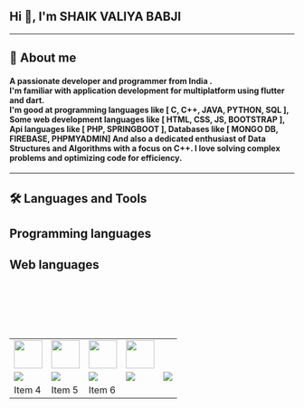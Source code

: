 <h2 align="left">Hi 👋, I'm SHAIK VALIYA BABJI</h2>
<hr>
<h2 align="left">📝 About me </h2>

<h4 align="left">
A passionate developer and programmer from India .<br>
I'm familiar with application development for multiplatform using flutter and dart.<br>
I'm good at programming languages like [ C, C++, JAVA, PYTHON, SQL ], Some web development languages like [ HTML, CSS, JS, BOOTSTRAP ], Api languages like [ PHP, SPRINGBOOT ], Databases like [ MONGO DB, FIREBASE, PHPMYADMIN] And also a dedicated enthusiast of Data Structures and Algorithms with a focus on C++. I love solving complex problems and optimizing code for efficiency. </h4>

<hr>
<h2 align="left">🛠️ Languages and Tools </h2>
<h2 align="left">Programming languages </h2>
<table>
  <tr>
      <td  align="center"><img src="https://www.pngkit.com/png/full/101-1010012_download-png.png" width="50" height="50"></td>
      <td  align="center"><img src="https://www.pngkit.com/png/full/101-1010012_download-png.png" width="50" height="50"></td>
      <td  align="center"><img src="https://www.pngkit.com/png/full/101-1010012_download-png.png" width="50" height="50"></td>
      <td  align="center"><img src="https://www.pngkit.com/png/full/101-1010012_download-png.png" width="50" height="50"></td>
    </tr>
  <h2 align="left">Web languages </h2>
  <tr>
    <td><img src="https://www.vectorlogo.zone/logos/flutterio/flutterio-ar21.svg"></td><br>
    <td><img src="https://www.vectorlogo.zone/logos/dartlang/dartlang-ar21.svg"></td><br>
    <td><img src="https://www.vectorlogo.zone/logos/flutterio/flutterio-ar21.svg"></td><br>
    <td><img src="https://www.vectorlogo.zone/logos/flutterio/flutterio-ar21.svg"></td><br>
    <td><img src="https://www.vectorlogo.zone/logos/flutterio/flutterio-ar21.svg"></td><br>
  </tr>
  <tr>
    <td>Item 4</td>
    <td>Item 5</td>
    <td>Item 6</td>
  </tr>
</table>
